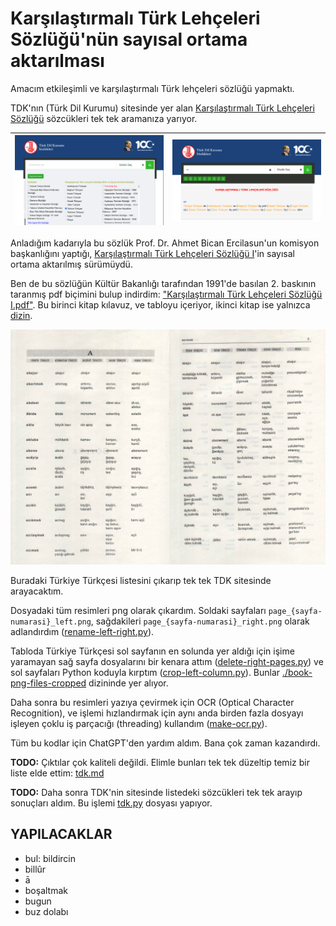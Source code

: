 # Karşılaştırmalı Türk Lehçeleri Sözlüğü'nün sayısal ortama aktarılması

Amacım etkileşimli ve karşılaştırmalı Türk lehçeleri sözlüğü yapmaktı.

TDK'nın (Türk Dil Kurumu) sitesinde yer alan [Karşılaştırmalı Türk Lehçeleri Sözlüğü](https://sozluk.gov.tr/) sözcükleri tek tek aramanıza yarıyor.

| ![](images/tdk-arama.png) | ![](images/tdk-sonuc.png) |
|---------------------------|---------------------------|

Anladığım kadarıyla bu sözlük Prof. Dr. Ahmet Bican Ercilasun'un komisyon başkanlığını yaptığı, [Karşılaştırmalı Türk Lehçeleri Sözlüğü I](https://openlibrary.org/works/OL15193466W?edition=key%3A/books/OL14515952M)'in sayısal ortama aktarılmış sürümüydü.

Ben de bu sözlüğün Kültür Bakanlığı tarafından 1991'de basılan 2. baskının taranmış pdf biçimini bulup indirdim: ["Karşılaştırmalı Türk Lehçeleri Sözlüğü I.pdf"](./book-pdf/Karşılaştırmalı%20Türk%20Lehçeleri%20Sözlüğü%20I.pdf). Bu birinci kitap kılavuz, ve tabloyu içeriyor, ikinci kitap ise yalnızca [dizin](https://openlibrary.org/works/OL42480158W?edition=key%3A/books/OL57648043M).

![](images/ktls.png)

Buradaki Türkiye Türkçesi listesini çıkarıp tek tek TDK sitesinde arayacaktım.

Dosyadaki tüm resimleri png olarak çıkardım. Soldaki sayfaları `page_{sayfa-numarasi}_left.png`, sağdakileri `page_{sayfa-numarasi}_right.png` olarak adlandırdım ([rename-left-right.py](./rename-left-right.py)).

Tabloda Türkiye Türkçesi sol sayfanın en solunda yer aldığı için işime yaramayan sağ sayfa dosyalarını bir kenara attım ([delete-right-pages.py](delete-right-pages.py)) ve sol sayfaları Python koduyla kırptım ([crop-left-column.py](./crop-left-column.py)). Bunlar [./book-png-files-cropped](./book-png-files-cropped) dizininde yer alıyor.

Daha sonra bu resimleri yazıya çevirmek için OCR (Optical Character Recognition), ve işlemi hızlandırmak için aynı anda birden fazla dosyayı işleyen çoklu iş parçacığı (threading) kullandım ([make-ocr.py](./make-ocr.py)).

Tüm bu kodlar için ChatGPT'den yardım aldım. Bana çok zaman kazandırdı.

**TODO:** Çıktılar çok kaliteli değildi. Elimle bunları tek tek düzeltip temiz bir liste elde ettim: [tdk.md](./tdk.md)

**TODO:** Daha sonra TDK'nin sitesinde listedeki sözcükleri tek tek arayıp sonuçları aldım. Bu işlemi [tdk.py](./tdk.py) dosyası yapıyor.


## YAPILACAKLAR

* bul: bildircin
* billûr
* ā
* boşaltmak
* bugun
* buz dolabı
